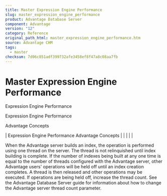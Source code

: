 ```yaml
---
title: Master Expression Engine Performance
slug: master_expression_engine_performance
product: Advantage Database Server
component: Advantage
version: "12"
category: Reference
original_path_html: master_expression_engine_performance.htm
source: Advantage CHM
tags:
  - master
checksum: 7d06c851adf399732afe3458ef8f47a8c08aa7fb
---
```


# Master Expression Engine Performance

Expression Engine Performance

Expression Engine Performance

Advantage Concepts

| Expression Engine Performance  Advantage Concepts |  |  |  |  |

When the Advantage server builds an index, the operation is performed using one thread on the server. The thread is not relinquished until index building is complete. If the number of indexes being built at any one time is equal to the number of threads configured with the Advantage server, other Advantage users' operations will be held off until an index creation completes. A thread is then released and other operations may be executed. If operations are being held off, increase the thread count. See the Advantage Database Server guide for information about how to change the Advantage server thread count parameter.

